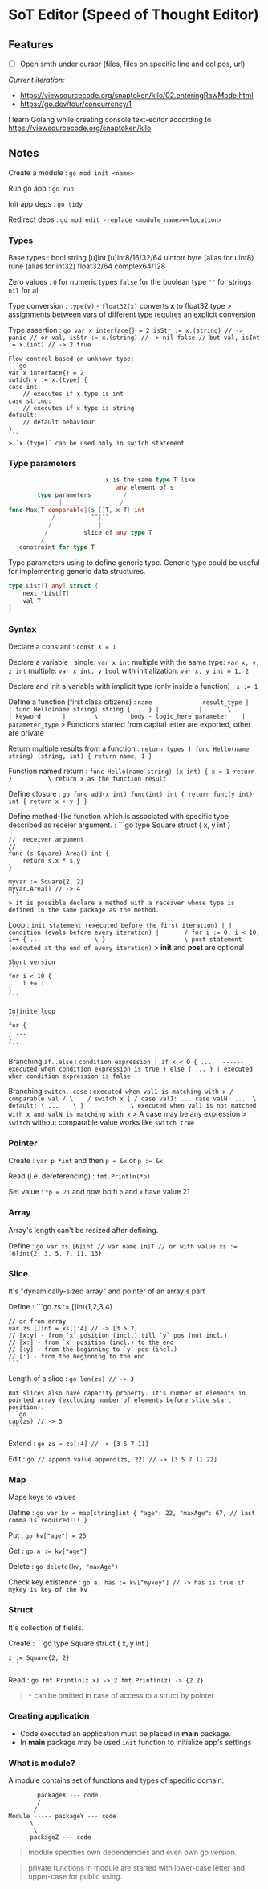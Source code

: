 # SoT Editor (Speed of Thought Editor)

## Features


- [ ] Open smth under cursor (files, files on specific line and col pos, url)


_Current iteration:_
- https://viewsourcecode.org/snaptoken/kilo/02.enteringRawMode.html
- https://go.dev/tour/concurrency/1


I learn Golang while creating console text-editor according to https://viewsourcecode.org/snaptoken/kilo

## Notes

Create a module
:   `go mod init <name>`

Run go app
:   `go run .`

Init app deps
:   `go tidy`

Redirect deps
:   `go mod edit -replace <module_name>=<location>`


### Types

Base types
:   bool
    string
    [u]int [u]int8/16/32/64 uintptr
    byte (alias for uint8)
    rune (alias for int32)
    float32/64
    complex64/128

Zero values
:   `0` for numeric types
    `false` for the boolean type
    `""` for strings
    `nil` for all

Type conversion
:   `type(v)` - `float32(x)` converts **x** to float32 type
    > assignments between vars of different type requires an explicit conversion

Type assertion
:   ```go
    var x interface{} = 2
    isStr := x.(string) // -> panic
    // or
    val, isStr := x.(string) // -> nil false
    // but
    val, isInt := x.(int) // -> 2 true
    ```

    Flow control based on unknown type:
    ```go
    var x interface{} = 2
    swtich v := x.(type) {
    case int:
        // executes if x type is int
    case string:
        // executes if x type is string
    default:
        // default behaviour
    }
    ```
    > `x.(type)` can be used only in switch statement

### Type parameters

```go
                           x is the same type T like
                              any element of s
        type parameters         /
        ______|_______        _/_
func Max[T comparable](s []T, x T) int
            /          ¯¯|¯¯
           /             |
          /          slice of any type T
         /
   constraint for type T
```

Type parameters using to define generic type. Generic type could be useful for implementing generic data structures.

```go
type List[T any] struct {
    next *List[T]
    val T
}
```





### Syntax

Declare a constant
:   `const X = 1`

Declare a variable
:   single: `var x int`
    multiple with the same type: `var x, y, z int`
    multiple: `var x int, y bool`
    with initialization: `var x, y int = 1, 2`

Declare and init a variable with implicit type (only inside a function)
:   `x := 1`

Define a function (first class citizens)
:   ```
        name              result_type
         |                   |
    func Hello(name string) string { ... }
      |           |       \            |
     keyword      |        \         body - logic_here
              parameter    |
                     parameter_type
    ```
    > Functions started from capital letter are exported, other are private

Return multiple results from a function
:   ```
                          return types
                                |
    func Hello(name string) (string, int) {
      return name, 1
    }
    ```

Function named return
:   ```
    func Hello(name string) (x int) {
        x = 1
        return
    }          \
              return x as the function result
    ```

Define closure
:   ```go
    func add(x int) func(int) int {
        return func(y int) int {
            return x + y
        }
    }
    ```

Define method-like function which is associated with specific type described as receier argument.
:   ```go
    type Square struct {
        x, y int
    }

    //  receiver argument
    //      |
    func (s Square) Area() int {
        return s.x * s.y
    }

    myvar := Square{2, 2}
    myvar.Area() // -> 4
    ```
    > it is possible declare a method with a receiver whose type is defined in the same package as the method.

Loop
:   ```
         init statement (executed before the first iteration)
           |
           |      condition (evals before every iteration)
           |       /
    for i := 0; i < 10; i++ {
        ...               \
    }                      \
                         post statement (executed at the end of every iteration)
    ```
    > **init** and **post** are optional

    Short version
    ```
    for i < 10 {
        i += 1
    }
    ```

    Infinite loop
    ```
    for {
      ...
    }
    ```

Branching `if..else`
:   ```
      condition expression
         |
    if x < 0 {
        ...   ------ executed when condition expression is true
    } else { ... }
        |
     executed when condition expression is false
    ```

Branching `switch..case`
:   ```
            executed when val1 is
              matching with x
                  /
  comparable val /
           \    /
    switch x { /
      case val1:
          ...
      case valN:
          ...  \
       default: \
          ...    \
    }             \
            executed when val1 is not matched with x
              and valN is matching with x
    ```
    > A case may be any expression
    > `switch` without comparable value works like `switch true`


### Pointer

Create
:   `var p *int` and then `p = &x`
    or
    `p := &x`

Read (i.e. dereferencing)
:   `fmt.Println(*p)`

Set value
:   `*p = 21` and now both `p` and `x` have value 21


### Array

Array's length can't be resized after defining.

Define
:   ```go
    var xs [6]int // var name [n]T
    // or with value
    xs := [6]int{2, 3, 5, 7, 11, 13}
    ```

### Slice

It's "dynamically-sized array" and pointer of an array's part

Define
:   ```go
    zs := []int{1,2,3,4}

    // or from array
    var zs []int = xs[1:4] // -> [3 5 7]
    // [x:y] - from `x` position (incl.) till `y` pos (not incl.)
    // [x:] - from `x` position (incl.) to the end
    // [:y] - from the beginning to `y` pos (incl.)
    // [:] - from the beginning to the end.
    ```

Length of a slice
:   ```go
    len(zs) // -> 3
    ```

    But slices also have capacity property. It's number of elements in pointed array (excluding number of elements before slice start position).
    ```go
    cap(zs) // -> 5
    ```

Extend
:   ```go
    zs = zs[:4] // -> [3 5 7 11]
    ```

Edit
:   ```go
    // append value
    append(zs, 22) // -> [3 5 7 11 22]
    ```


### Map

Maps keys to values

Define
:   ```go
    var kv = map[string]int {
        "age": 22,
        "maxAge": 67, // last comma is required!!!
    }
    ```

Put
:   ```go
    kv["age"] = 25
    ```

Get
:
    ```go
    a := kv["age"]
    ```

Delete
:   ```go
    delete(kv, "maxAge")
    ```

Check key existence
:   ```go
    a, has := kv["mykey"] // -> has is true if mykey is key of the kv
    ```



### Struct

It's collection of fields.

Create
:   ```go
    type Square struct {
        x, y int
    }

    z := Square{2, 2}
    ```

Read
:   ```go
    fmt.Println(z.x) -> 2
    fmt.Println(z) -> {2 2}
    ```

> `*` can be omitted in case of access to a struct by pointer


### Creating application

- Code executed an application must be placed in **main** package.
- In **main** package may be used `init` function to initialize app's settings


### What is module?

A module contains set of functions and types of specific domain.

```
        packageX --- code
        /
       /
Module ----- packageY --- code
      \
       \
      packageZ --- code
```

> module specifies own dependencies and even own go version.

> private functions in module are started with lower-case letter and upper-case for public using.
